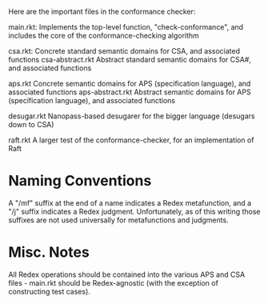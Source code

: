 Here are the important files in the conformance checker:

main.rkt:           Implements the top-level function, "check-conformance", and includes the core of the
                    conformance-checking algorithm

csa.rkt: 		    Concrete standard semantic domains for CSA, and associated functions
csa-abstract.rkt	Abstract standard semantic domains for CSA#, and associated functions

aps.rkt				Concrete semantic domains for APS (specification language), and associated functions
aps-abstract.rkt    Abstract semantic domains for APS (specification language), and associated functions

desugar.rkt			Nanopass-based desugarer for the bigger language (desugars down to CSA)

raft.rkt			A larger test of the conformance-checker, for an implementation of Raft

Naming Conventions
==================

A "/mf" suffix at the end of a name indicates a Redex metafunction, and a "/j"
suffix indicates a Redex judgment. Unfortunately, as of this writing those
suffixes are not used universally for metafunctions and judgments.

Misc. Notes
===========

All Redex operations should be contained into the various APS and CSA files -
main.rkt should be Redex-agnostic (with the exception of constructing test
cases).
